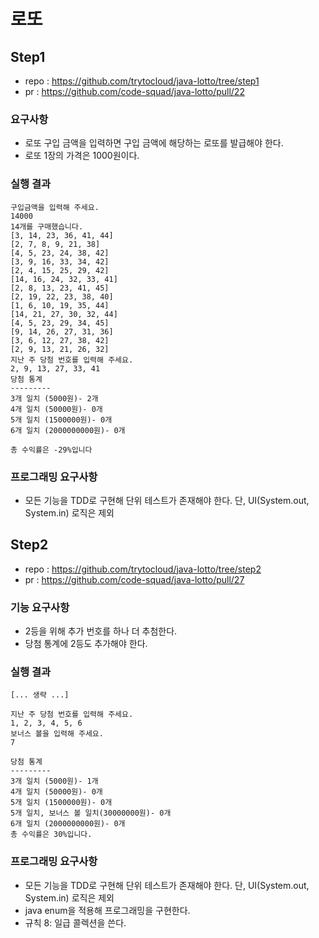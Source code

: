 # 로또

## Step1
* repo : https://github.com/trytocloud/java-lotto/tree/step1
* pr : https://github.com/code-squad/java-lotto/pull/22

### 요구사항
* 로또 구입 금액을 입력하면 구입 금액에 해당하는 로또를 발급해야 한다.
* 로또 1장의 가격은 1000원이다.

### 실행 결과
````
구입금액을 입력해 주세요.
14000
14개를 구매했습니다.
[3, 14, 23, 36, 41, 44]
[2, 7, 8, 9, 21, 38]
[4, 5, 23, 24, 38, 42]
[3, 9, 16, 33, 34, 42]
[2, 4, 15, 25, 29, 42]
[14, 16, 24, 32, 33, 41]
[2, 8, 13, 23, 41, 45]
[2, 19, 22, 23, 38, 40]
[1, 6, 10, 19, 35, 44]
[14, 21, 27, 30, 32, 44]
[4, 5, 23, 29, 34, 45]
[9, 14, 26, 27, 31, 36]
[3, 6, 12, 27, 38, 42]
[2, 9, 13, 21, 26, 32]
지난 주 당첨 번호를 입력해 주세요.
2, 9, 13, 27, 33, 41
당첨 통계
---------
3개 일치 (5000원)- 2개
4개 일치 (50000원)- 0개
5개 일치 (1500000원)- 0개
6개 일치 (2000000000원)- 0개

총 수익률은 -29%입니다
````

### 프로그래밍 요구사항
* 모든 기능을 TDD로 구현해 단위 테스트가 존재해야 한다. 단, UI(System.out, System.in) 로직은 제외

## Step2
* repo : https://github.com/trytocloud/java-lotto/tree/step2
* pr : https://github.com/code-squad/java-lotto/pull/27

### 기능 요구사항
* 2등을 위해 추가 번호를 하나 더 추첨한다.
* 당첨 통계에 2등도 추가해야 한다.

### 실행 결과
````
[... 생략 ...]

지난 주 당첨 번호를 입력해 주세요.
1, 2, 3, 4, 5, 6
보너스 볼을 입력해 주세요.
7

당첨 통계
---------
3개 일치 (5000원)- 1개
4개 일치 (50000원)- 0개
5개 일치 (1500000원)- 0개
5개 일치, 보너스 볼 일치(30000000원)- 0개
6개 일치 (2000000000원)- 0개
총 수익률은 30%입니다.
````
### 프로그래밍 요구사항
* 모든 기능을 TDD로 구현해 단위 테스트가 존재해야 한다. 단, UI(System.out, System.in) 로직은 제외
* java enum을 적용해 프로그래밍을 구현한다.
* 규칙 8: 일급 콜렉션을 쓴다.
